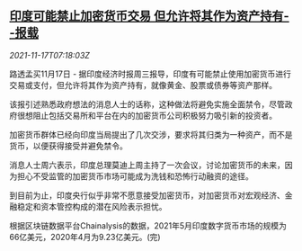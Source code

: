 <!--1637134262000-->
[印度可能禁止加密货币交易 但允许将其作为资产持有--报载](https://cn.reuters.com/article/india-crypto-currencies-ban-1117-idCNKBS2I20HW)
------

<div><i>2021-11-17T07:18:03Z</i></div><p>路透孟买11月17日 - 据印度经济时报周三报导，印度有可能禁止使用加密货币进行交易或支付，但允许将其作为资产持有，就像黄金、股票或债券等资产那样。</p><p>该报引述熟悉政府想法的消息人士的话称，这种做法将避免实施全面禁令，尽管政府很想阻止包括交易所和平台在内的加密货币公司积极努力吸引新的投资者。</p><p>加密货币群体已经向印度当局提出了几次交涉，要求将其归类为一种资产，而不是货币，以便获得接受并避免禁令。</p><p>消息人士周六表示，印度总理莫迪上周主持了一次会议，讨论加密货币的未来，因为担心不受监管的加密货币市场可能成为洗钱和恐怖行动融资的途径。</p><p>到目前为止，印度央行似乎非常不愿意接受加密货币，对加密货币对宏观经济、金融稳定和资本管控构成的潜在风险表示担忧。</p><p>根据区块链数据平台Chainalysis的数据，2021年5月印度数字货币市场的规模为66亿美元，2020年4月为9.23亿美元。(完)</p>
